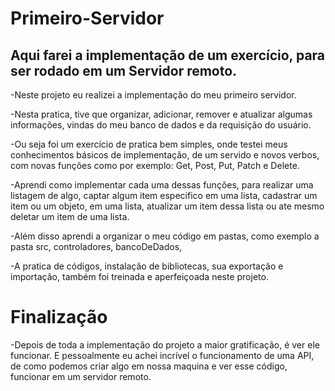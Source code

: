 # Primeiro-Servidor
## Aqui farei a implementação de um exercício, para ser rodado em um Servidor remoto.

-Neste projeto eu realizei a implementação do meu primeiro servidor.

-Nesta pratica, tive que organizar, adicionar, remover e atualizar algumas informações, vindas do meu banco de dados e da
requisição do usuário.

-Ou seja foi um exercício de pratica bem simples, onde testei meus conhecimentos básicos de implementação, de um servido e novos verbos, com novas funções como por exemplo: Get, Post, Put, Patch e Delete.

-Aprendi como implementar cada uma dessas funções, para realizar uma listagem de algo, captar algum item especifico em uma lista,
cadastrar um item ou um objeto, em uma lista, atualizar um item dessa lista ou ate mesmo deletar um item de uma lista.

-Além disso aprendi a organizar o meu código em pastas, como exemplo a pasta src, controladores, bancoDeDados,

-A pratica de códigos, instalação de bibliotecas, sua exportação e importação, também foi treinada e aperfeiçoada neste projeto.

# Finalização

-Depois de toda a implementação do projeto a maior gratificação, é ver ele funcionar. E pessoalmente eu achei incrível o funcionamento de uma API, de como podemos criar algo em nossa maquina e ver esse código, funcionar em um servidor remoto.




